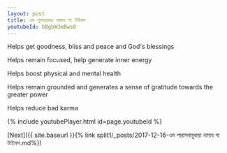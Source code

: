 ```yaml
---
layout: post
title: ওম সুসাড়াদায় নামায গা টাইমস
youtubeId: bBgbW3mBws0
---
```

 
 
Helps get goodness, bliss and peace and God's blessings
 
Helps remain focused, help generate inner energy 
 
Helps boost physical and mental health 
 
Helps remain grounded and generates a sense of gratitude towards the greater power 
 
Helps reduce bad karma
 
 
 
 


{% include youtubePlayer.html id=page.youtubeId %}
 
[Next]({{ site.baseurl }}{% link  split1/_posts/2017-12-16-ওম পারাসবায়ুধায়া নামায গা টাইমস.md%})
 
